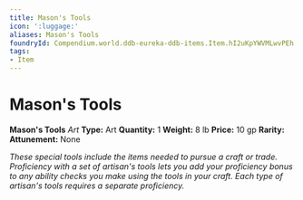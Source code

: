 ```yaml
---
title: Mason's Tools
icon: ':luggage:'
aliases: Mason's Tools
foundryId: Compendium.world.ddb-eureka-ddb-items.Item.hI2uKpYWVMLwvPEh
tags:
- Item
---
```


# Mason's Tools

**Mason's Tools**
_Art_
**Type:** Art
**Quantity:** 1
**Weight:** 8 lb
**Price:** 10 gp
**Rarity:** 
**Attunement:** None

*These special tools include the items needed to pursue a craft or trade. Proficiency with a set of artisan's tools lets you add your proficiency bonus to any ability checks you make using the tools in your craft. Each type of artisan's tools requires a separate proficiency.*